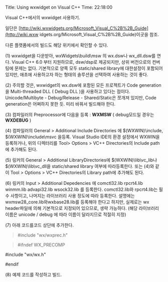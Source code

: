 Title: Using wxwidget on Visual C++
Time: 22:18:00

Visual C++에서의 wxwidget 사용하기.

일단은 [http://wiki.wxwidgets.org/Microsoft_Visual_C%2B%2B_Guide](http://wiki.wxw
idgets.org/Microsoft_Visual_C%2B%2B_Guide)이곳을 참조.

다른 플랫폼에서의 빌드도 해당 위키에서 확인할 수 있다.

(1) wxwidget을 다운받아, wxWidgets\build\msw 의 wx.dsw나 wx_dll.dsw를 연다. Visual C++
6.0 부터 지원하므로, dsw/dsp로 제공되지만, 상위 버전으로의 컨버팅에 문제는 없다. 기본적으로 양쪽 모두 static/shared
library에 대한설정이 포함되어 있지만, 애초에 사용하고자 하는 형태의 솔루션을 선택하여 사용하는 것이 좋다.

(2) 주의할 것은, wxwidget의 wx.dsw에 포함된 모든 프로젝트가 Code generation을 Multi-threaded DLL
( Debug DLL )을 사용하고 있다는 점이다. Unicode/Multibyte - Debug/Release -
Shared/Static은 쪼개져 있지만, Code generation은 어쩌하지 못한 듯. 미리 바꿔서 빌드해야 한다.

(3) 컴파일러의 Preprocessor에 다음을 등록 : __WXMSW__ ( debug모드일 경우는 __WXDEBUG__ )

(4) 컴파일러의 General > Additional Include Directories 에 $(WXWIN)\include,
$(WXWIN)\include\msvc 을등록. Visual Studio IDE의 환경 설정에서 WXWIN을 등록하거나, 위의 디렉터리를
Tool> Options > VC++ Directories의 Include path에 추가해도 된다.

(5) 링커의 General > Additional LibraryDirectories에 $(WXWIN)\lib\vc_lib나
$(WXWIN)\lib\vc_dll을 static/shared library 여부에 따라등록한다. 또는 (4)와 같이 Tool >
Options > VC++ Directories의 Library path에 추가해도 된다.

(6) 링커의 Input > Additional Depedencies 에 comctl32.lib rpcrt4.lib winmm.lib
advapi32.lib wsock32.lib 를 등록한다. comctl32.lib와 rpcrt4.lib는 필수 사항이고, 나머지는 라이브러리
사용 정도에 따라 등록한다. 설명에는 wxmsw28_core.lib와wxbase28.lib를 등록해야 한다고 하지만, 실제로는 wx
header파일에 의해 기본적으로 지정되어 있으므로, 생략 가능하다. (해당 라이브러리 이름은 unicode / debug 에 따라 이름이
달라지므로 적절히 지정)

(7) 아래 코드를코드 상단에 추가한다.

> #include "wx/wxprec.h"

>

> #ifndef WX_PRECOMP

#include "wx/wx.h"

#endif

(8) 예제 코드를 작성하고 빌드.

